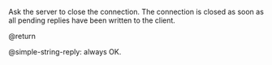 Ask the server to close the connection.
The connection is closed as soon as all pending replies have been written to the
client.

@return

@simple-string-reply: always OK.
